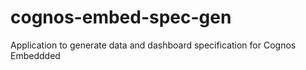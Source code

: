 # cognos-embed-spec-gen
Application to generate data and dashboard specification for Cognos Embeddded
